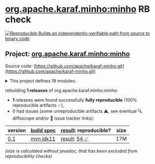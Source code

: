 [org.apache.karaf.minho:minho](https://central.sonatype.com/artifact/org.apache.karaf.minho/minho/versions) RB check
=======

[![Reproducible Builds](https://reproducible-builds.org/images/logos/rb.svg) an independently-verifiable path from source to binary code](https://reproducible-builds.org/)

## Project: [org.apache.karaf.minho:minho](https://central.sonatype.com/artifact/org.apache.karaf.minho/minho/versions)

Source code: [https://github.com/apache/karaf-minho.git](https://github.com/apache/karaf-minho.git)

<details><summary>This project defines 19 modules:</summary>

* [org.apache.karaf.minho.tooling:cli](https://central.sonatype.com/artifact/org.apache.karaf.minho.tooling/cli/0.1)
* [org.apache.karaf.minho.tooling:common](https://central.sonatype.com/artifact/org.apache.karaf.minho.tooling/common/0.1)
* [org.apache.karaf.minho.tooling:minho-maven-plugin](https://central.sonatype.com/artifact/org.apache.karaf.minho.tooling/minho-maven-plugin/0.1)
* [org.apache.karaf.minho:minho](https://central.sonatype.com/artifact/org.apache.karaf.minho/minho/0.1)
* [org.apache.karaf.minho:minho-banner](https://central.sonatype.com/artifact/org.apache.karaf.minho/minho-banner/0.1)
* [org.apache.karaf.minho:minho-boot](https://central.sonatype.com/artifact/org.apache.karaf.minho/minho-boot/0.1)
* [org.apache.karaf.minho:minho-camel](https://central.sonatype.com/artifact/org.apache.karaf.minho/minho-camel/0.1)
* [org.apache.karaf.minho:minho-classpath](https://central.sonatype.com/artifact/org.apache.karaf.minho/minho-classpath/0.1)
* [org.apache.karaf.minho:minho-config-json](https://central.sonatype.com/artifact/org.apache.karaf.minho/minho-config-json/0.1)
* [org.apache.karaf.minho:minho-config-properties](https://central.sonatype.com/artifact/org.apache.karaf.minho/minho-config-properties/0.1)
* [org.apache.karaf.minho:minho-extractor](https://central.sonatype.com/artifact/org.apache.karaf.minho/minho-extractor/0.1)
* [org.apache.karaf.minho:minho-http](https://central.sonatype.com/artifact/org.apache.karaf.minho/minho-http/0.1)
* [org.apache.karaf.minho:minho-jmx](https://central.sonatype.com/artifact/org.apache.karaf.minho/minho-jmx/0.1)
* [org.apache.karaf.minho:minho-jpa](https://central.sonatype.com/artifact/org.apache.karaf.minho/minho-jpa/0.1)
* [org.apache.karaf.minho:minho-osgi](https://central.sonatype.com/artifact/org.apache.karaf.minho/minho-osgi/0.1)
* [org.apache.karaf.minho:minho-rest](https://central.sonatype.com/artifact/org.apache.karaf.minho/minho-rest/0.1)
* [org.apache.karaf.minho:minho-spring-boot](https://central.sonatype.com/artifact/org.apache.karaf.minho/minho-spring-boot/0.1)
* [org.apache.karaf.minho:services](https://central.sonatype.com/artifact/org.apache.karaf.minho/services/0.1)
* [org.apache.karaf.minho:tooling](https://central.sonatype.com/artifact/org.apache.karaf.minho/tooling/0.1)
</details>

rebuilding **1 releases** of org.apache.karaf.minho:minho:
- **1** releases were found successfully **fully reproducible** (100% reproducible artifacts :white_check_mark:),
- 0 had issues (some unreproducible artifacts :warning:, see eventual :mag: diffoscope and/or :memo: issue tracker links):

| version | [build spec](/BUILDSPEC.md) | [result](https://reproducible-builds.org/docs/jvm/): reproducible? | size |
| -- | --------- | ------ | -- |
| [0.1](https://central.sonatype.com/artifact/org.apache.karaf.minho/minho/0.1/pom) | [mvn jdk11](minho-0.1.buildspec) | [result](minho-0.1.buildinfo): [54 :white_check_mark: ](minho-0.1.buildcompare) | 17M |

<i>(size is calculated without javadoc, that has been excluded from reproducibility checks)</i>
